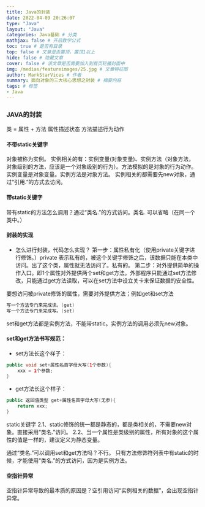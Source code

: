 ```yaml
---
title: Java的封装
date: 2022-04-09 20:26:07
type: "Java"
layout: "Java"
categories: Java基础 # 分类
mathjax: false # 开启数学公式
toc: true # 是否有目录
top: false # 文章是否置顶，置顶1以上
hide: false # 隐藏文章
cover: false # 该文章是否需要加入到首页轮播封面中
img: /medias/featureimages/25.jpg # 文章特征图
author: MarkStarVices # 作者
summary: 面向对象的三大核心思想之封装 # 摘要内容
tags: # 标签
- Java
---
```


### JAVA的封装

类 = 属性 + 方法
属性描述状态
方法描述行为动作

#### 不带static关键字

对象被称为实例。
实例相关的有：实例变量(对象变量)、实例方法（对象方法，对象级别的方法，应该是一个对象级别的行为）。方法模拟的是对象的行为动作。
实例变量是对象变量。实例方法是对象方法。
实例相关的都需要先new对象，通过“引用.”的方式去访问。

#### 带static关键字

带有static的方法怎么调用？通过“类名.”的方式访问。类名. 可以省略（在同一个类中。）

#### 封装的实现

- 怎么进行封装，代码怎么实现？
  		第一步：属性私有化（使用private关键字进行修饰。）private 表示私有的，被这个关键字修饰之后，该数据只能在本类中访问。出了这个类，属性就无法访问了。私有的。
    		第二步：对外提供简单的操作入口。即1个属性对外提供两个set和get方法。外部程序只能通过set方法修改，只能通过get方法读取，可以在set方法中设立关卡来保证数据的安全性。

要想访问被private修饰的属性，需要对外提供方法；例如get和set方法

```java
写一个方法专门来完成读。(get)
写一个方法专门来完成写。(set)
```

set和get方法都是实例方法，不能带static。实例方法的调用必须先new对象。

#### set和get方法书写规范：

- set方法长这个样子：


```java
public void set+属性名首字母大写(1个参数){
	xxx = 1个参数;
}
```
- get方法长这个样子：

```java
public 返回值类型 get+属性名首字母大写(无参){
	return xxx;
}
```

static关键字
	2.1、static修饰的统一都是静态的，都是类相关的，不需要new对象。直接采用“类名.”访问。
	2.2、当一个属性是类级别的属性，所有对象的这个属性的值是一样的，建议定义为静态变量。

通过“类名.”可以调用set和get方法吗？不行。
 只有方法修饰符列表中有static的时候，才能使用“类名.”的方式访问，因为是实例方法。

#### 空指针异常

空指针异常导致的最本质的原因是？空引用访问“实例相关的数据”，会出现空指针异常。

